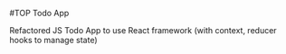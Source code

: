 #TOP Todo App

Refactored JS Todo App to use React framework (with context, reducer hooks to manage state)